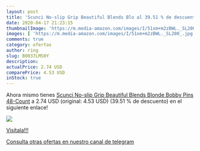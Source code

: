 ```yaml
---
layout: post
title: 'Scunci No-slip Grip Beautiful Blends Blo al 39.51 % de descuento'
date: 2020-04-17 21:23:15
thumbnailImage: 'https://m.media-amazon.com/images/I/51xm+m2zBWL._SL200_.jpg'
images: [ 'https://m.media-amazon.com/images/I/51xm+m2zBWL._SL200_.jpg' ]
comments: true
category: ofertas
author: ring
slug: B0037LMS0Y
description:
actualPrice: 2.74 USD
comparePrice: 4.53 USD
inStock: true
---
```


Ahora mismo tienes [Scunci No-slip Grip Beautiful Blends Blonde Bobby Pins  48-Count](https://www.amazon.com/dp/B0037LMS0Y/?tag=redken08-20) a 2.74 USD (original: 4.53 USD) (39.51 %  de descuento) en el siguiente enlace!

[![](https://m.media-amazon.com/images/I/51xm+m2zBWL._SL200_.jpg)](https://www.amazon.com/dp/B0037LMS0Y/?tag=redken08-20)

[Visítala!!!](https://www.amazon.com/dp/B0037LMS0Y/?tag=redken08-20)

[Consulta otras ofertas en nuestro canal de telegram](https://t.me/s/ofertas25)
